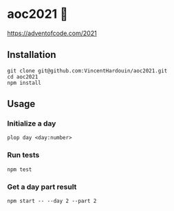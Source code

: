 # aoc2021 🎄
https://adventofcode.com/2021

## Installation
```shell
git clone git@github.com:VincentHardouin/aoc2021.git
cd aoc2021
npm install
```

## Usage
### Initialize a day
```shell
plop day <day:number>
```

### Run tests
```shell
npm test
```

### Get a day part result
```
npm start -- --day 2 --part 2
```
